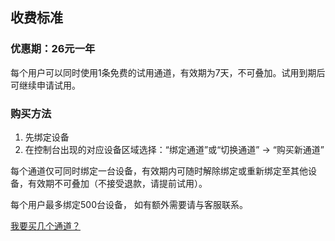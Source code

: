 ## 收费标准

### 优惠期：26元一年

每个用户可以同时使用1条免费的试用通道，有效期为7天，不可叠加。试用到期后可继续申请试用。

### 购买方法

1. 先绑定设备
2. 在控制台出现的对应设备区域选择：“绑定通道”或“切换通道” -> “购买新通道”

每个通道仅可同时绑定一台设备，有效期内可随时解除绑定或重新绑定至其他设备，有效期不可叠加（不接受退款，请提前试用）。

每个用户最多绑定500台设备， 如有额外需要请与客服联系。



[我要买几个通道？](https://doc.linkease.com/post/2021/06/25/what-is-tunnel/)